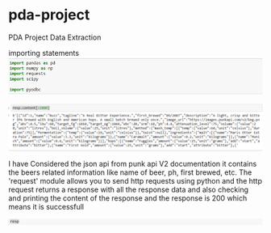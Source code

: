 # pda-project
PDA Project Data Extraction

importing statements
![alt text](https://github.com/SuprajaBoyapati/pda-project/blob/main/Screenshot_20221219_120417.png)

![alt text](https://github.com/SuprajaBoyapati/pda-project/blob/main/content.png)


I have Considered the json api from punk api V2 documentation it contains the beers related information like name of beer, ph, first brewed, etc.
The 'request' module allows you to send http requests using python and the http request returns a response with all the response data
and also checking and printing the content of the response and the response is 200 which means it is successfull

![alt text](https://github.com/SuprajaBoyapati/pda-project/blob/main/resp.png)




